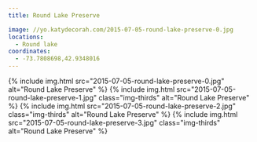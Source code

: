 ```yaml
---
title: Round Lake Preserve

image: //yo.katydecorah.com/2015-07-05-round-lake-preserve-0.jpg
locations:
  - Round lake
coordinates:
  - -73.7808698,42.9348016
---
```


<div class="photos">
{% include img.html src="2015-07-05-round-lake-preserve-0.jpg" alt="Round Lake Preserve" %}
{% include img.html src="2015-07-05-round-lake-preserve-1.jpg" class="img-thirds" alt="Round Lake Preserve" %}
{% include img.html src="2015-07-05-round-lake-preserve-2.jpg" class="img-thirds" alt="Round Lake Preserve" %}
{% include img.html src="2015-07-05-round-lake-preserve-3.jpg" class="img-thirds" alt="Round Lake Preserve" %}
</div>
